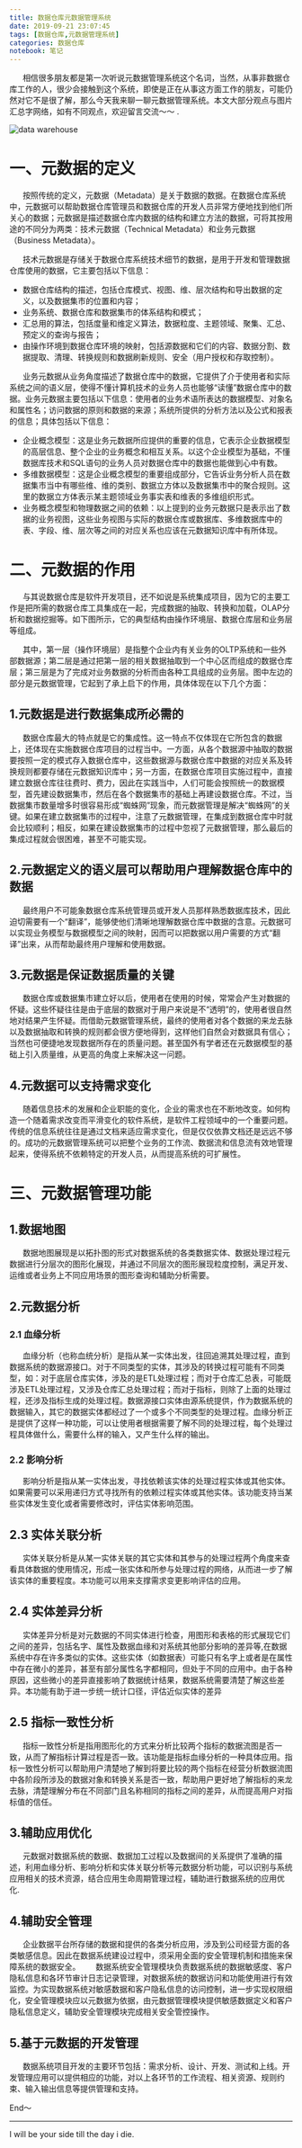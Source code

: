```yaml
---
title: 数据仓库元数据管理系统
date: 2019-09-21 23:07:45
tags: [数据仓库,元数据管理系统]
categories: 数据仓库
notebook: 笔记
---
```


&nbsp;&nbsp;&nbsp;&nbsp;&nbsp;&nbsp;相信很多朋友都是第一次听说元数据管理系统这个名词，当然，从事非数据仓库工作的人，很少会接触到这个系统，即使是正在从事这方面工作的朋友，可能仍然对它不是很了解，那么今天我来聊一聊元数据管理系统。本文大部分观点与图片汇总字网络，如有不同观点，欢迎留言交流～～ .

![data warehouse](数据仓库元数据管理系统/warehouse.jpeg)

<!-- more -->

# 一、元数据的定义
&nbsp;&nbsp;&nbsp;&nbsp;&nbsp;&nbsp;按照传统的定义，元数据（Metadata）是关于数据的数据。在数据仓库系统中，元数据可以帮助数据仓库管理员和数据仓库的开发人员非常方便地找到他们所关心的数据；元数据是描述数据仓库内数据的结构和建立方法的数据，可将其按用途的不同分为两类：技术元数据（Technical Metadata）和业务元数据（Business Metadata）。

&nbsp;&nbsp;&nbsp;&nbsp;&nbsp;&nbsp;技术元数据是存储关于数据仓库系统技术细节的数据，是用于开发和管理数据仓库使用的数据，它主要包括以下信息：

- 数据仓库结构的描述，包括仓库模式、视图、维、层次结构和导出数据的定义，以及数据集市的位置和内容；
- 业务系统、数据仓库和数据集市的体系结构和模式；
- 汇总用的算法，包括度量和维定义算法，数据粒度、主题领域、聚集、汇总、预定义的查询与报告；
- 由操作环境到数据仓库环境的映射，包括源数据和它们的内容、数据分割、数据提取、清理、转换规则和数据刷新规则、安全（用户授权和存取控制）。

&nbsp;&nbsp;&nbsp;&nbsp;&nbsp;&nbsp;业务元数据从业务角度描述了数据仓库中的数据，它提供了介于使用者和实际系统之间的语义层，使得不懂计算机技术的业务人员也能够“读懂”数据仓库中的数据。业务元数据主要包括以下信息：使用者的业务术语所表达的数据模型、对象名和属性名；访问数据的原则和数据的来源；系统所提供的分析方法以及公式和报表的信息；具体包括以下信息：

- 企业概念模型：这是业务元数据所应提供的重要的信息，它表示企业数据模型的高层信息、整个企业的业务概念和相互关系。以这个企业模型为基础，不懂数据库技术和SQL语句的业务人员对数据仓库中的数据也能做到心中有数。
- 多维数据模型：这是企业概念模型的重要组成部分，它告诉业务分析人员在数据集市当中有哪些维、维的类别、数据立方体以及数据集市中的聚合规则。这里的数据立方体表示某主题领域业务事实表和维表的多维组织形式。
- 业务概念模型和物理数据之间的依赖：以上提到的业务元数据只是表示出了数据的业务视图，这些业务视图与实际的数据仓库或数据库、多维数据库中的表、字段、维、层次等之间的对应关系也应该在元数据知识库中有所体现。


# 二、元数据的作用
&nbsp;&nbsp;&nbsp;&nbsp;&nbsp;&nbsp;与其说数据仓库是软件开发项目，还不如说是系统集成项目，因为它的主要工作是把所需的数据仓库工具集成在一起，完成数据的抽取、转换和加载，OLAP分析和数据挖掘等。如下图所示，它的典型结构由操作环境层、数据仓库层和业务层等组成。

&nbsp;&nbsp;&nbsp;&nbsp;&nbsp;&nbsp;其中，第一层（操作环境层）是指整个企业内有关业务的OLTP系统和一些外部数据源；第二层是通过把第一层的相关数据抽取到一个中心区而组成的数据仓库层；第三层是为了完成对业务数据的分析而由各种工具组成的业务层。图中左边的部分是元数据管理，它起到了承上启下的作用，具体体现在以下几个方面：

## 1.元数据是进行数据集成所必需的
&nbsp;&nbsp;&nbsp;&nbsp;&nbsp;&nbsp;数据仓库最大的特点就是它的集成性。这一特点不仅体现在它所包含的数据上，还体现在实施数据仓库项目的过程当中。一方面，从各个数据源中抽取的数据要按照一定的模式存入数据仓库中，这些数据源与数据仓库中数据的对应关系及转换规则都要存储在元数据知识库中；另一方面，在数据仓库项目实施过程中，直接建立数据仓库往往费时、费力，因此在实践当中，人们可能会按照统一的数据模型，首先建设数据集市，然后在各个数据集市的基础上再建设数据仓库。不过，当数据集市数量增多时很容易形成“蜘蛛网”现象，而元数据管理是解决“蜘蛛网”的关键。如果在建立数据集市的过程中，注意了元数据管理，在集成到数据仓库中时就会比较顺利；相反，如果在建设数据集市的过程中忽视了元数据管理，那么最后的集成过程就会很困难，甚至不可能实现。

## 2.元数据定义的语义层可以帮助用户理解数据仓库中的数据
&nbsp;&nbsp;&nbsp;&nbsp;&nbsp;&nbsp;最终用户不可能象数据仓库系统管理员或开发人员那样熟悉数据库技术，因此迫切需要有一个“翻译”，能够使他们清晰地理解数据仓库中数据的含意。元数据可以实现业务模型与数据模型之间的映射，因而可以把数据以用户需要的方式“翻译”出来，从而帮助最终用户理解和使用数据。

## 3.元数据是保证数据质量的关键
&nbsp;&nbsp;&nbsp;&nbsp;&nbsp;&nbsp;数据仓库或数据集市建立好以后，使用者在使用的时候，常常会产生对数据的怀疑。这些怀疑往往是由于底层的数据对于用户来说是不“透明”的，使用者很自然地对结果产生怀疑。而借助元数据管理系统，最终的使用者对各个数据的来龙去脉以及数据抽取和转换的规则都会很方便地得到，这样他们自然会对数据具有信心；当然也可便捷地发现数据所存在的质量问题。甚至国外有学者还在元数据模型的基础上引入质量维，从更高的角度上来解决这一问题。

## 4.元数据可以支持需求变化
&nbsp;&nbsp;&nbsp;&nbsp;&nbsp;&nbsp;随着信息技术的发展和企业职能的变化，企业的需求也在不断地改变。如何构造一个随着需求改变而平滑变化的软件系统，是软件工程领域中的一个重要问题。传统的信息系统往往是通过文档来适应需求变化，但是仅仅依靠文档还是远远不够的。成功的元数据管理系统可以把整个业务的工作流、数据流和信息流有效地管理起来，使得系统不依赖特定的开发人员，从而提高系统的可扩展性。

# 三、元数据管理功能　
## 1.数据地图
&nbsp;&nbsp;&nbsp;&nbsp;&nbsp;&nbsp;数据地图展现是以拓扑图的形式对数据系统的各类数据实体、数据处理过程元数据进行分层次的图形化展现，并通过不同层次的图形展现粒度控制，满足开发、运维或者业务上不同应用场景的图形查询和辅助分析需要。


## 2.元数据分析
### 2.1 血缘分析
&nbsp;&nbsp;&nbsp;&nbsp;&nbsp;&nbsp;血缘分析（也称血统分析）是指从某一实体出发，往回追溯其处理过程，直到数据系统的数据源接口。对于不同类型的实体，其涉及的转换过程可能有不同类型，如：对于底层仓库实体，涉及的是ETL处理过程；而对于仓库汇总表，可能既涉及ETL处理过程，又涉及仓库汇总处理过程；而对于指标，则除了上面的处理过程，还涉及指标生成的处理过程。数据源接口实体由源系统提供，作为数据系统的数据输入，其它的数据实体都经过了一个或多个不同类型的处理过程。血缘分析正是提供了这样一种功能，可以让使用者根据需要了解不同的处理过程，每个处理过程具体做什么，需要什么样的输入，又产生什么样的输出。

### 2.2 影响分析
&nbsp;&nbsp;&nbsp;&nbsp;&nbsp;&nbsp;影响分析是指从某一实体出发，寻找依赖该实体的处理过程实体或其他实体。如果需要可以采用递归方式寻找所有的依赖过程实体或其他实体。该功能支持当某些实体发生变化或者需要修改时，评估实体影响范围。

## 2.3 实体关联分析
&nbsp;&nbsp;&nbsp;&nbsp;&nbsp;&nbsp;实体关联分析是从某一实体关联的其它实体和其参与的处理过程两个角度来查看具体数据的使用情况，形成一张实体和所参与处理过程的网络，从而进一步了解该实体的重要程度。本功能可以用来支撑需求变更影响评估的应用。

## 2.4 实体差异分析
&nbsp;&nbsp;&nbsp;&nbsp;&nbsp;&nbsp;实体差异分析是对元数据的不同实体进行检查，用图形和表格的形式展现它们之间的差异，包括名字、属性及数据血缘和对系统其他部分影响的差异等,在数据系统中存在许多类似的实体。这些实体（如数据表）可能只有名字上或者是在属性中存在微小的差异，甚至有部分属性名字都相同，但处于不同的应用中。由于各种原因，这些微小的差异直接影响了数据统计结果，数据系统需要清楚了解这些差异。本功能有助于进一步统一统计口径，评估近似实体的差异

## 2.5 指标一致性分析
&nbsp;&nbsp;&nbsp;&nbsp;&nbsp;&nbsp;指标一致性分析是指用图形化的方式来分析比较两个指标的数据流图是否一致，从而了解指标计算过程是否一致。该功能是指标血缘分析的一种具体应用。指标一致性分析可以帮助用户清楚地了解到将要比较的两个指标在经营分析数据流图中各阶段所涉及的数据对象和转换关系是否一致，帮助用户更好地了解指标的来龙去脉，清楚理解分布在不同部门且名称相同的指标之间的差异，从而提高用户对指标值的信任。

## 3.辅助应用优化
&nbsp;&nbsp;&nbsp;&nbsp;&nbsp;&nbsp;元数据对数据系统的数据、数据加工过程以及数据间的关系提供了准确的描述，利用血缘分析、影响分析和实体关联分析等元数据分析功能，可以识别与系统应用相关的技术资源，结合应用生命周期管理过程，辅助进行数据系统的应用优化.

## 4.辅助安全管理
&nbsp;&nbsp;&nbsp;&nbsp;&nbsp;&nbsp;企业数据平台所存储的数据和提供的各类分析应用，涉及到公司经营方面的各类敏感信息。因此在数据系统建设过程中，须采用全面的安全管理机制和措施来保障系统的数据安全。
&nbsp;&nbsp;&nbsp;&nbsp;&nbsp;&nbsp;数据系统安全管理模块负责数据系统的数据敏感度、客户隐私信息和各环节审计日志记录管理，对数据系统的数据访问和功能使用进行有效监控。为实现数据系统对敏感数据和客户隐私信息的访问控制，进一步实现权限细化，安全管理模块应以元数据为依据，由元数据管理模块提供敏感数据定义和客户隐私信息定义，辅助安全管理模块完成相关安全管控操作。

## 5.基于元数据的开发管理
&nbsp;&nbsp;&nbsp;&nbsp;&nbsp;&nbsp;数据系统项目开发的主要环节包括：需求分析、设计、开发、测试和上线。开发管理应用可以提供相应的功能，对以上各环节的工作流程、相关资源、规则约束、输入输出信息等提供管理和支持。

End～

- - -
I will be your side till the day i die.